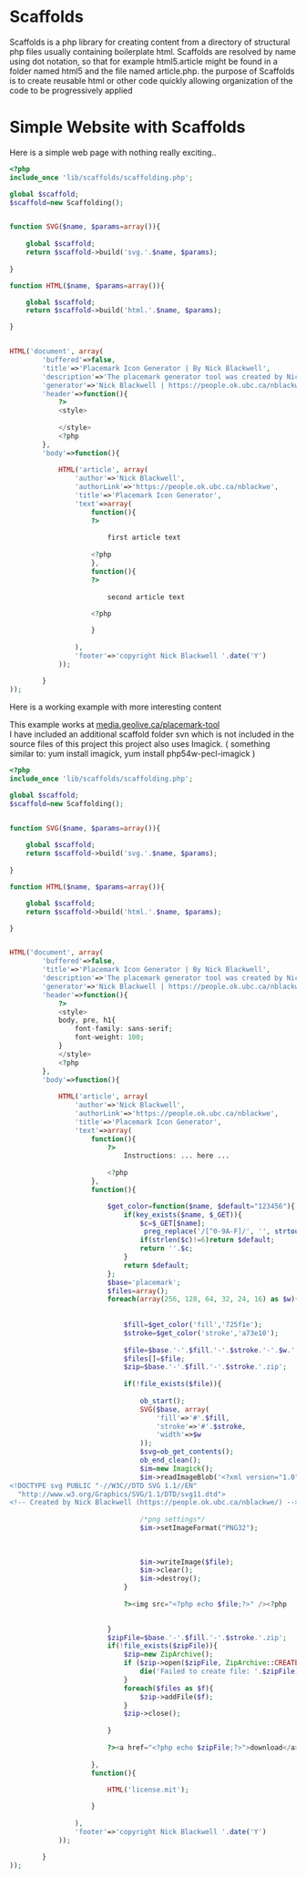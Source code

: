Scaffolds
=========

Scaffolds is a php library for creating content from a directory of structural php files usually containing boilerplate html. Scaffolds are resolved by name using dot notation, so that for example html5.article might be found in a folder named html5 and the file named article.php. the purpose of Scaffolds is to create reusable html or other code quickly allowing organization of the code to be progressively applied 

Simple Website with Scaffolds
=========

Here is a simple web page with nothing really exciting..

```php
<?php
include_once 'lib/scaffolds/scaffolding.php';

global $scaffold;
$scaffold=new Scaffolding();


function SVG($name, $params=array()){
	
	global $scaffold;
	return $scaffold->build('svg.'.$name, $params);
	
}

function HTML($name, $params=array()){

	global $scaffold;
	return $scaffold->build('html.'.$name, $params);

}


HTML('document', array(
		'buffered'=>false,
		'title'=>'Placemark Icon Generator | By Nick Blackwell',
		'description'=>'The placemark generator tool was created by Nick Blackwell. The tool allows you to generate custom placemark icons by adjusting styles and overlays',
		'generator'=>'Nick Blackwell | https://people.ok.ubc.ca/nblackwe',
		'header'=>function(){
			?>
			<style>
			
			</style>
			<?php 		
		},
		'body'=>function(){
			
			HTML('article', array(
				'author'=>'Nick Blackwell',
				'authorLink'=>'https://people.ok.ubc.ca/nblackwe',
				'title'=>'Placemark Icon Generator',
				'text'=>array(
					function(){
					?>
						
						first article text
							
					<?php 
					},
					function(){
					?>
						
						second article text
							
					<?php 

					}
					
				),
				'footer'=>'copyright Nick Blackwell '.date('Y')
			));
				
		}
));
```



Here is a working example with more interesting content

This example works at [media.geolive.ca/placemark-tool](media.geolive.ca/placemark-tool)  
I have included an additional scaffold folder svn which is not included in the source files of this project this project also 
uses Imagick. ( something similar to: yum install imagick, yum install php54w-pecl-imagick ) 



```php
<?php
include_once 'lib/scaffolds/scaffolding.php';

global $scaffold;
$scaffold=new Scaffolding();


function SVG($name, $params=array()){
	
	global $scaffold;
	return $scaffold->build('svg.'.$name, $params);
	
}

function HTML($name, $params=array()){

	global $scaffold;
	return $scaffold->build('html.'.$name, $params);

}


HTML('document', array(
		'buffered'=>false,
		'title'=>'Placemark Icon Generator | By Nick Blackwell',
		'description'=>'The placemark generator tool was created by Nick Blackwell. The tool allows you to generate custom placemark icons by adjusting styles and overlays',
		'generator'=>'Nick Blackwell | https://people.ok.ubc.ca/nblackwe',
		'header'=>function(){
			?>
			<style>
			body, pre, h1{
				font-family: sans-serif;
				font-weight: 100;
			}
			</style>
			<?php 		
		},
		'body'=>function(){
			
			HTML('article', array(
				'author'=>'Nick Blackwell',
				'authorLink'=>'https://people.ok.ubc.ca/nblackwe',
				'title'=>'Placemark Icon Generator',
				'text'=>array(
					function(){
						?>
							Instructions: ... here ...
							
						<?php 
					},
					function(){

						$get_color=function($name, $default="123456"){
							if(key_exists($name, $_GET)){
								$c=$_GET[$name];
								 preg_replace('/[^0-9A-F]/', '', strtoupper($c));
								if(strlen($c)!=6)return $default;
								return ''.$c;
							}
							return $default;
						};
						$base='placemark';
						$files=array();
						foreach(array(256, 128, 64, 32, 24, 16) as $w){
							
							
							$fill=$get_color('fill','725f1e');
							$stroke=$get_color('stroke','a73e10');
							
							$file=$base.'-'.$fill.'-'.$stroke.'-'.$w.'.png';
							$files[]=$file;
							$zip=$base.'-'.$fill.'-'.$stroke.'.zip';
							
							if(!file_exists($file)){
							
								ob_start();
								SVG($base, array(
									'fill'=>'#'.$fill,
									'stroke'=>'#'.$stroke,
									'width'=>$w
								));
								$svg=ob_get_contents();
								ob_end_clean();
								$im=new Imagick();
								$im->readImageBlob('<?xml version="1.0" encoding="UTF-8"?>
<!DOCTYPE svg PUBLIC "-//W3C//DTD SVG 1.1//EN"
  "http://www.w3.org/Graphics/SVG/1.1/DTD/svg11.dtd">
<!-- Created by Nick Blackwell (https://people.ok.ubc.ca/nblackwe/) -->'.$svg);
							
								/*png settings*/
								$im->setImageFormat("PNG32");
								
								
								
								$im->writeImage($file);
								$im->clear();
								$im->destroy();
							}
							
							?><img src="<?php echo $file;?>" /><?php 
							

						}
						$zipFile=$base.'-'.$fill.'-'.$stroke.'.zip';
						if(!file_exists($zipFile)){
							$zip=new ZipArchive();
							if ($zip->open($zipFile, ZipArchive::CREATE)!==TRUE) {
								die('Failed to create file: '.$zipFile);
							}
							foreach($files as $f){
								$zip->addFile($f);
							}
							$zip->close();
	
						}
						
						?><a href="<?php echo $zipFile;?>">download</a><?php 
						
					},
					function(){
			
						HTML('license.mit');						

					}
					
				),
				'footer'=>'copyright Nick Blackwell '.date('Y')
			));
				
		}
));
